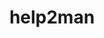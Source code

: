 ---
title: "help2man"
layout: cache
categories: [package, v0.18.1]
meta: {"versions": ["1.47.16"], "compilers": ["gcc@=7.3.1"], "oss": ["amzn2"], "platforms": ["linux"], "targets": ["aarch64", "graviton2", "x86_64_v3", "x86_64_v4"], "stacks": ["aws-isc", "aws-isc-aarch64", "root"], "num_specs": 4, "num_specs_by_stack": {"root": 4, "aws-isc": 2, "aws-isc-aarch64": 2}}
spec_details: [{"hash": "ckkifqee7vl4bjapyo52si72xffy2nco", "compiler": "gcc@=7.3.1", "versions": ["1.47.16"], "os": "amzn2", "platform": "linux", "target": "x86_64_v3", "variants": [], "stacks": ["root", "aws-isc"], "size": "-", "tarball": "https://binaries.spack.io/v0.18.1/build_cache/linux-amzn2-x86_64_v3/gcc-7.3.1/help2man-1.47.16/linux-amzn2-x86_64_v3-gcc-7.3.1-help2man-1.47.16-ckkifqee7vl4bjapyo52si72xffy2nco.spack"}, {"hash": "wznmwkgv3jm6umkp57edaomiidgwh5l4", "compiler": "gcc@=7.3.1", "versions": ["1.47.16"], "os": "amzn2", "platform": "linux", "target": "graviton2", "variants": [], "stacks": ["aws-isc-aarch64", "root"], "size": "-", "tarball": "https://binaries.spack.io/v0.18.1/build_cache/linux-amzn2-graviton2/gcc-7.3.1/help2man-1.47.16/linux-amzn2-graviton2-gcc-7.3.1-help2man-1.47.16-wznmwkgv3jm6umkp57edaomiidgwh5l4.spack"}, {"hash": "y75ifei3j7lydn3crdnifirgq4c5cx4p", "compiler": "gcc@=7.3.1", "versions": ["1.47.16"], "os": "amzn2", "platform": "linux", "target": "aarch64", "variants": [], "stacks": ["aws-isc-aarch64", "root"], "size": "-", "tarball": "https://binaries.spack.io/v0.18.1/build_cache/linux-amzn2-aarch64/gcc-7.3.1/help2man-1.47.16/linux-amzn2-aarch64-gcc-7.3.1-help2man-1.47.16-y75ifei3j7lydn3crdnifirgq4c5cx4p.spack"}, {"hash": "qhaa6kibizmqyi6r4ky57ycibmzriccb", "compiler": "gcc@=7.3.1", "versions": ["1.47.16"], "os": "amzn2", "platform": "linux", "target": "x86_64_v4", "variants": [], "stacks": ["root", "aws-isc"], "size": "-", "tarball": "https://binaries.spack.io/v0.18.1/build_cache/linux-amzn2-x86_64_v4/gcc-7.3.1/help2man-1.47.16/linux-amzn2-x86_64_v4-gcc-7.3.1-help2man-1.47.16-qhaa6kibizmqyi6r4ky57ycibmzriccb.spack"}]
---
